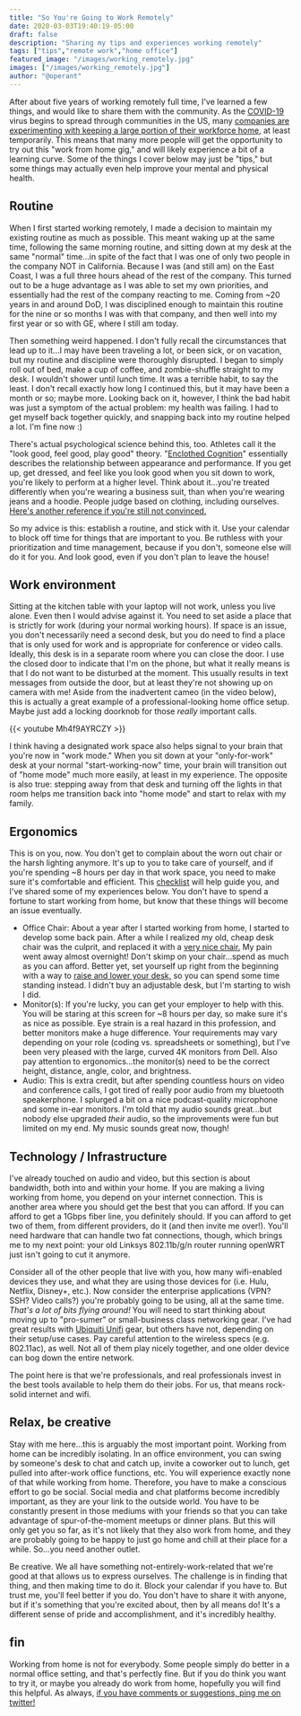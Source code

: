 ```yaml
---
title: "So You're Going to Work Remotely"
date: 2020-03-03T19:40:19-05:00
draft: false
description: "Sharing my tips and experiences working remotely"
tags: ["tips","remote work","home office"]
featured_image: "/images/working_remotely.jpg"
images: ["/images/working_remotely.jpg"]
author: "@operant"
---
```

After about five years of working remotely full time, I've learned a few things, and would like to share them with the community. As the [COVID-19](https://www.cdc.gov/coronavirus/2019-nCoV/summary.html) virus begins to spread through communities in the US, many [companies are experimenting with keeping a large portion of their workforce home](https://www.cnn.com/2020/03/03/business/jpmorgan-coronavirus-work-home/index.html), at least temporarily. This means that many more people will get the opportunity to try out this "work from home gig," and will likely experience a bit of a learning curve. Some of the things I cover below may just be "tips," but some things may actually even help improve your mental and physical health.

## Routine

When I first started working remotely, I made a decision to maintain my existing routine as much as possible. This meant waking up at the same time, following the same morning routine, and sitting down at my desk at the same "normal" time...in spite of the fact that I was one of only two people in the company NOT in California. Because I was (and still am) on the East Coast, I was a full three hours ahead of the rest of the company. This turned out to be a huge advantage as I was able to set my own priorities, and essentially had the rest of the company reacting to me. Coming from ~20 years in and around DoD, I was disciplined enough to maintain this routine for the nine or so months I was with that company, and then well into my first year or so with GE, where I still am today.

Then something weird happened. I don't fully recall the circumstances that lead up to it...I may have been traveling a lot, or been sick, or on vacation, but my routine and discipline were thoroughly disrupted. I began to simply roll out of bed, make a cup of coffee, and zombie-shuffle straight to my desk. I wouldn't shower until lunch time. It was a terrible habit, to say the least. I don't recall exactly how long I continued this, but it may have been a month or so; maybe more. Looking back on it, however, I think the bad habit was just a symptom of the actual problem: my health was failing. I had to get myself back together quickly, and snapping back into my routine helped a lot. I'm fine now :)

There's actual psychological science behind this, too. Athletes call it the "look good, feel good, play good" theory. "[Enclothed Cognition](https://www.sciencedirect.com/science/article/abs/pii/S0022103112000200)" essentially describes the relationship between appearance and performance. If you get up, get dressed, and feel like you look good when you sit down to work, you're likely to perform at a higher level. Think about it…you're treated differently when you're wearing a business suit, than when you're wearing jeans and a hoodie. People judge based on clothing, including ourselves. [Here's another reference if you're still not convinced.](https://www.businessinsider.com/what-to-wear-work-from-home-2014-8)

So my advice is this: establish a routine, and stick with it. Use your calendar to block off time for things that are important to you. Be ruthless with your prioritization and time management, because if you don't, someone else will do it for you. And look good, even if you don't plan to leave the house!

## Work environment

Sitting at the kitchen table with your laptop will not work, unless you live alone. Even then I would advise against it. You need to set aside a place that is strictly for work (during your normal working hours). If space is an issue, you don't necessarily need a second desk, but you do need to find a place that is only used for work and is appropriate for conference or video calls. Ideally, this desk is in a separate room where you can close the door. I use the closed door to indicate that I'm on the phone, but what it really means is that I do not want to be disturbed at the moment. This usually results in text messages from outside the door, but at least they're not showing up on camera with me! Aside from the inadvertent cameo (in the video below), this is actually a great example of a professional-looking home office setup. Maybe just add a locking doorknob for those _really_ important calls.

{{< youtube Mh4f9AYRCZY >}}

I think having a designated work space also helps signal to your brain that you're now in "work mode." When you sit down at your "only-for-work" desk at your normal "start-working-now" time, your brain will transition out of "home mode" much more easily, at least in my experience. The opposite is also true: stepping away from that desk and turning off the lights in that room helps me transition back into "home mode" and start to relax with my family.

## Ergonomics

This is on you, now. You don't get to complain about the worn out chair or the harsh lighting anymore. It's up to you to take care of yourself, and if you're spending ~8 hours per day in that work space, you need to make sure it's comfortable and efficient. This [checklist](https://ergo-plus.com/ergonomic-design-checklists/) will help guide you, and I've shared some of my experiences below. You don't have to spend a fortune to start working from home, but know that these things will become an issue eventually.

* Office Chair: About a year after I started working from home, I started to develop some back pain. After a while I realized my old, cheap desk chair was the culprit, and replaced it with a [very nice chair.](https://www.hermanmiller.com/products/seating/office-chairs/aeron-chairs/) My pain went away almost overnight! Don't skimp on your chair…spend as much as you can afford. Better yet, set yourself up right from the beginning with a way to [raise and lower your desk,](https://www.vari.com) so you can spend some time standing instead.  I didn't buy an adjustable desk, but I'm starting to wish I did.
* Monitor(s): If you're lucky, you can get your employer to help with this. You will be staring at this screen for ~8 hours per day, so make sure it's as nice as possible. Eye strain is a real hazard in this profession, and better monitors make a huge difference. Your requirements may vary depending on your role (coding vs. spreadsheets or something), but I've been very pleased with the large, curved 4K monitors from Dell. Also pay attention to ergonomics...the monitor(s) need to be the correct height, distance, angle, color, and brightness.
* Audio: This is extra credit, but after spending countless hours on video and conference calls, I got tired of really poor audio from my bluetooth speakerphone. I splurged a bit on a nice podcast-quality microphone and some in-ear monitors. I'm told that my audio sounds great...but nobody else upgraded _their_ audio, so the improvements were fun but limited on my end. My music sounds great now, though!

## Technology / Infrastructure

I've already touched on audio and video, but this section is about bandwidth, both into and within your home. If you are making a living working from home, you depend on your internet connection. This is another area where you should get the best that you can afford. If you can afford to get a 1Gbps fiber line, you definitely should. If you can afford to get two of them, from different providers, do it (and then invite me over!). You'll need hardware that can handle two fat connections, though, which brings me to my next point: your old Linksys 802.11b/g/n router running openWRT just isn't going to cut it anymore.

Consider all of the other people that live with you, how many wifi-enabled devices they use, and what they are using those devices for (i.e. Hulu, Netflix, Disney+, etc.). Now consider the enterprise applications (VPN? SSH? Video calls?) you're probably going to be using, all at the same time. _That's a lot of bits flying around!_ You will need to start thinking about moving up to "pro-sumer" or small-business class networking gear. I've had great results with [Ubiquiti Unifi](https://unifi-network.ui.com) gear, but others have not, depending on their setup/use cases. Pay careful attention to the wireless specs (e.g. 802.11ac), as well. Not all of them play nicely together, and one older device can bog down the entire network.

The point here is that we're professionals, and real professionals invest in the best tools available to help them do their jobs. For us, that means rock-solid internet and wifi.

## Relax, be creative

Stay with me here…this is arguably the most important point. Working from home can be incredibly isolating. In an office environment, you can swing by someone's desk to chat and catch up, invite a coworker out to lunch, get pulled into after-work office functions, etc. You will experience exactly none of that while working from home. Therefore, you have to make a conscious effort to go be social. Social media and chat platforms become incredibly important, as they are your link to the outside world. You have to be constantly present in those mediums with your friends so that you can take advantage of spur-of-the-moment meetups or dinner plans. But this will only get you so far, as it's not likely that they also work from home, and they are probably going to be happy to just go home and chill at their place for a while. So…you need another outlet.

Be creative. We all have something not-entirely-work-related that we're good at that allows us to express ourselves. The challenge is in finding that thing, and then making time to do it. Block your calendar if you have to. But trust me, you'll feel better if you do. You don't have to share it with anyone, but if it's something that you're excited about, then by all means do! It's a different sense of pride and accomplishment, and it's incredibly healthy.

## fin

Working from home is not for everybody. Some people simply do better in a normal office setting, and that's perfectly fine. But if you do think you want to try it, or maybe you already do work from home, hopefully you will find this helpful. As always, [if you have comments or suggestions, ping me on twitter!](https://twitter.com/operant)
